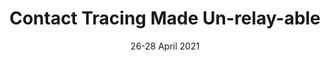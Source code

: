 ---
title: "Contact Tracing Made Un-relay-able"
authors: "M. Casagrande, M. Conti, E. Losiouk"
venue: "In Proceedings of 11th ACM Conference on Data and Application Security and Privacy (CODASPY 2021)"
type: "conference"
year: 2021
location: "Virtual event"
date: "26-28 April 2021"
paperurl: "https://dl.acm.org/doi/10.1145/3422337.3447829"
github: "https://github.com/SPRITZ-Research-Group/ImmuniGuard"
--- 